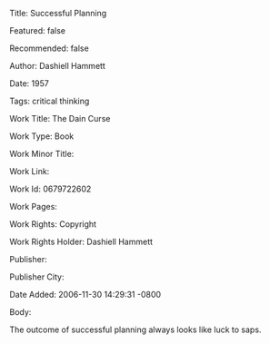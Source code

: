 Title: Successful Planning

Featured: false

Recommended: false

Author: Dashiell Hammett

Date: 1957

Tags: critical thinking

Work Title: The Dain Curse

Work Type: Book

Work Minor Title:  

Work Link: 

Work Id:  0679722602

Work Pages:  

Work Rights:  Copyright

Work Rights Holder:  Dashiell Hammett

Publisher:  

Publisher City:  

Date Added: 2006-11-30 14:29:31 -0800

Body:

The outcome of successful planning always looks like luck to saps.


